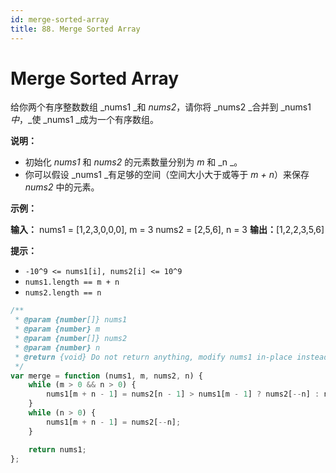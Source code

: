 ```yaml
---
id: merge-sorted-array
title: 88. Merge Sorted Array
---
```


# Merge Sorted Array

给你两个有序整数数组 _nums1 _和 _nums2_，请你将 _nums2 _合并到 _nums1 _中_，_使 _nums1 _成为一个有序数组。



**说明：**

-   初始化 _nums1_ 和 _nums2_ 的元素数量分别为 _m_ 和 _n _。
-   你可以假设 _nums1 _有足够的空间（空间大小大于或等于 _m + n_）来保存 _nums2_ 中的元素。



**示例：**

**输入：** nums1 = \[1,2,3,0,0,0], m = 3 nums2 = \[2,5,6], n = 3 **输出：**\[1,2,2,3,5,6]



**提示：**

-   `-10^9 <= nums1[i], nums2[i] <= 10^9`
-   `nums1.length == m + n`
-   `nums2.length == n`



```javascript
/**
 * @param {number[]} nums1
 * @param {number} m
 * @param {number[]} nums2
 * @param {number} n
 * @return {void} Do not return anything, modify nums1 in-place instead.
 */
var merge = function (nums1, m, nums2, n) {
	while (m > 0 && n > 0) {
		nums1[m + n - 1] = nums2[n - 1] > nums1[m - 1] ? nums2[--n] : nums1[--m];
	}
	while (n > 0) {
		nums1[m + n - 1] = nums2[--n];
	}

	return nums1;
};

```